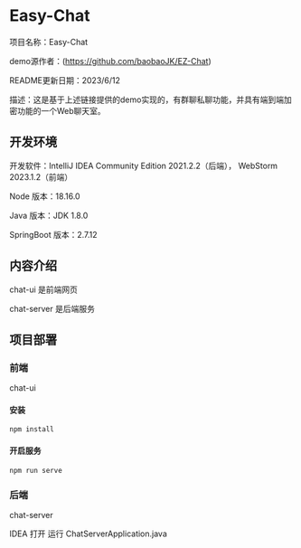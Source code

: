 # Easy-Chat

项目名称：Easy-Chat

demo源作者：(https://github.com/baobaoJK/EZ-Chat)

README更新日期：2023/6/12

描述：这是基于上述链接提供的demo实现的，有群聊私聊功能，并具有端到端加密功能的一个Web聊天室。



## 开发环境

开发软件：IntelliJ IDEA Community Edition 2021.2.2（后端）， WebStorm 2023.1.2（前端）

Node 版本：18.16.0

Java 版本：JDK 1.8.0

SpringBoot 版本：2.7.12



## 内容介绍

chat-ui 是前端网页

chat-server 是后端服务



## 项目部署



### 前端

chat-ui

#### 安装
```
npm install
```


#### 开启服务

```
npm run serve
```



### 后端

chat-server

IDEA 打开 运行 ChatServerApplication.java
